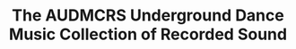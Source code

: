 ---
ee_id_show: '4120'
title: The AUDMCRS Underground Dance Music Collection of Recorded Sound
url: the-audmcrs-underground-dace-music-collection-of-recorded-sound
live_url: https://www.newmuseum.org/exhibitions/view/the-audmcrs-underground-dance-music-collection-of-recorded-sound
year: '2013'
venue: Newmuseum.org
state_country: Cyberspace
type:
dates:
wwwnews:
wwweblast:
www:
pitch: Gotta luv these virtual shows(!) Linked to the AUDMCRS Underground Dance Music
  Collection of Recorded Sound.
ps:
credits:
download:
layout: shows
---